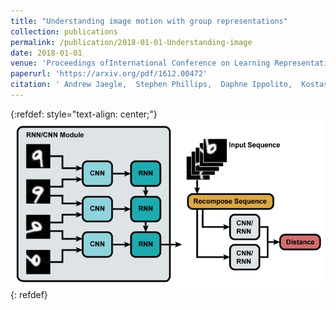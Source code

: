 ```yaml
---
title: "Understanding image motion with group representations"
collection: publications
permalink: /publication/2018-01-01-Understanding-image
date: 2018-01-01
venue: 'Proceedings ofInternational Conference on Learning Representations (ICLR)'
paperurl: 'https://arxiv.org/pdf/1612.00472'
citation: ' Andrew Jaegle,  Stephen Phillips,  Daphne Ippolito,  Kostas Daniilidis, &quot;Understanding image motion with group representations.&quot; Proceedings ofInternational Conference on Learning Representations (ICLR), 2018.'
---
```

{:refdef: style="text-align: center;"}
![Architecture for network trained in "Understanding image motion with group representations"](/images/understanding_image_motion.png)
{: refdef}
